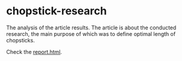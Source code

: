# chopstick-research
The analysis of the article results. The article is about the conducted research, the main purpose of which was to define optimal length of chopsticks.

Check the [report.html](https://cdn.rawgit.com/kaygorodov/chopstick-research/master/report.html).

